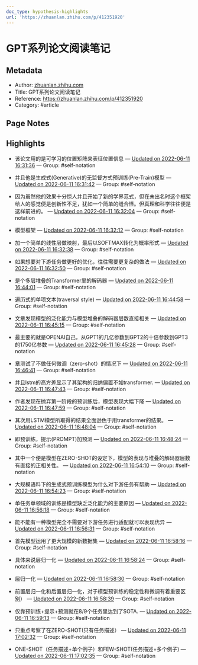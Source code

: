 ```yaml
---
doc_type: hypothesis-highlights
url: 'https://zhuanlan.zhihu.com/p/412351920'
---
```


# GPT系列论文阅读笔记

## Metadata
- Author: [zhuanlan.zhihu.com]()
- Title: GPT系列论文阅读笔记
- Reference: https://zhuanlan.zhihu.com/p/412351920
- Category: #article

## Page Notes
## Highlights
- 该论文用的是可学习的位置矩阵来表征位置信息 — [Updated on 2022-06-11 16:31:36](https://hyp.is/6BNVlOlgEey-AE-bWaU2gA/zhuanlan.zhihu.com/p/412351920) — Group: #self-notation

- 并且他是生成式(Generative)的无监督方式预训练(Pre-Train)模型 — [Updated on 2022-06-11 16:31:42](https://hyp.is/7AezPulgEeyPv68syfK8Hw/zhuanlan.zhihu.com/p/412351920) — Group: #self-notation

- 因为虽然他的效果十分惊人并且开始了新的学界范式，但在未出名时这个框架给人的感觉便是创新性不足，犹如一个简单的缝合怪。但真理和科学往往便是这样前进的。 — [Updated on 2022-06-11 16:32:04](https://hyp.is/-PuaaulgEey-AUv_j2mCVQ/zhuanlan.zhihu.com/p/412351920) — Group: #self-notation

- 模型框架 — [Updated on 2022-06-11 16:32:12](https://hyp.is/_gzrHOlgEeyQFD-YhA_FBQ/zhuanlan.zhihu.com/p/412351920) — Group: #self-notation

- 加一个简单的线性层做映射，最后以SOFTMAX转化为概率形式 — [Updated on 2022-06-11 16:32:38](https://hyp.is/DTv20ulhEeyuGJOJz408bg/zhuanlan.zhihu.com/p/412351920) — Group: #self-notation

- 如果想要对下游任务做更好的优化，往往需要更复杂的做法 — [Updated on 2022-06-11 16:32:50](https://hyp.is/FHkBdOlhEey6G0eC-Xk2gA/zhuanlan.zhihu.com/p/412351920) — Group: #self-notation

- 是个多层堆叠的Transformer里的解码器 — [Updated on 2022-06-11 16:44:01](https://hyp.is/pDozaOliEeySg8ddgyQmpg/zhuanlan.zhihu.com/p/412351920) — Group: #self-notation

- 遍历式的单项文本(traversal style) — [Updated on 2022-06-11 16:44:58](https://hyp.is/xlY7LOliEeyEQa9857ZvRA/zhuanlan.zhihu.com/p/412351920) — Group: #self-notation

- 文章发现模型的泛化能力与模型堆叠的解码器层数直接相关 — [Updated on 2022-06-11 16:45:15](https://hyp.is/0HOTSOliEeyIRMdxdNehIg/zhuanlan.zhihu.com/p/412351920) — Group: #self-notation

- 最主要的就是OPENAI自己，从GPT1的几亿参数到GPT2的十倍参数到GPT3的1750亿参数 — [Updated on 2022-06-11 16:45:28](https://hyp.is/2BV2yuliEeyu5uu6PRK9hw/zhuanlan.zhihu.com/p/412351920) — Group: #self-notation

- 章测试了不做任何微调（zero-shot）的情况下 — [Updated on 2022-06-11 16:46:41](https://hyp.is/A5I3KuljEey74k-5wyYXlA/zhuanlan.zhihu.com/p/412351920) — Group: #self-notation

- 并且lstm的高方差显示了其架构的归纳偏置不如transformer. — [Updated on 2022-06-11 16:47:43](https://hyp.is/KHG0bOljEeyG2N8GA3XpoA/zhuanlan.zhihu.com/p/412351920) — Group: #self-notation

- 作者发现在抛弃第一阶段的预训练后，模型表现大幅下降 — [Updated on 2022-06-11 16:47:59](https://hyp.is/MmeoAOljEeyEQud4V5iL3A/zhuanlan.zhihu.com/p/412351920) — Group: #self-notation

- 其次用LSTM模型所取得的结果全面逊色于用transformer的结果。 — [Updated on 2022-06-11 16:48:04](https://hyp.is/NUjx-uljEey91DNOr2yWQA/zhuanlan.zhihu.com/p/412351920) — Group: #self-notation

- 即预训练，提示(PROMPT)加预测 — [Updated on 2022-06-11 16:48:24](https://hyp.is/QTAuDOljEeyR9__R9svnkg/zhuanlan.zhihu.com/p/412351920) — Group: #self-notation

- 其中一个便是模型在ZERO-SHOT的设定下，模型的表现与堆叠的解码器层数有直接的正相关性。 — [Updated on 2022-06-11 16:54:10](https://hyp.is/DzECVOlkEeygbIc704ILuw/zhuanlan.zhihu.com/p/412351920) — Group: #self-notation

- 大规模语料下的生成式预训练模型为什么对下游任务有帮助 — [Updated on 2022-06-11 16:54:23](https://hyp.is/FuvHrulkEeyxkAesbKTWeA/zhuanlan.zhihu.com/p/412351920) — Group: #self-notation

- 单任务单领域的训练是模型缺乏泛化能力的主要原因 — [Updated on 2022-06-11 16:56:18](https://hyp.is/W-nEUOlkEey9xndvpYFgzQ/zhuanlan.zhihu.com/p/412351920) — Group: #self-notation

- 能不能有一种模型完全不需要对下游任务进行适配就可以表现优异 — [Updated on 2022-06-11 16:56:31](https://hyp.is/Y4URBulkEeygbb_bFsE6dg/zhuanlan.zhihu.com/p/412351920) — Group: #self-notation

- 首先模型运用了更大规模的新数据集 — [Updated on 2022-06-11 16:58:16](https://hyp.is/oh9rZOlkEeyxkresn-pdPA/zhuanlan.zhihu.com/p/412351920) — Group: #self-notation

- 具体来说层归一化 — [Updated on 2022-06-11 16:58:24](https://hyp.is/pr5XeulkEey0EYMHc9YH_g/zhuanlan.zhihu.com/p/412351920) — Group: #self-notation

- 层归一化 — [Updated on 2022-06-11 16:58:30](https://hyp.is/qgsdKOlkEeyMA3c8sEjDsA/zhuanlan.zhihu.com/p/412351920) — Group: #self-notation

- 前置层归一化和后置层归一化，对于模型预训练的稳定性和微调有着重要区别） — [Updated on 2022-06-11 16:58:39](https://hyp.is/r-XFGOlkEeyIJ-MEPcMiTw/zhuanlan.zhihu.com/p/412351920) — Group: #self-notation

- 仅靠预训练+提示+预测就在8/9个任务里达到了SOTA. — [Updated on 2022-06-11 16:59:13](https://hyp.is/xBFDvulkEeysrWeMDoopXQ/zhuanlan.zhihu.com/p/412351920) — Group: #self-notation

- 只重点考察了在ZERO-SHOT(只有任务描述） — [Updated on 2022-06-11 17:02:32](https://hyp.is/OpZBYOllEeySiOeJsAPycA/zhuanlan.zhihu.com/p/412351920) — Group: #self-notation

- ONE-SHOT（任务描述+单个例子）和FEW-SHOT(任务描述+多个例子) — [Updated on 2022-06-11 17:02:35](https://hyp.is/PEjEpullEeyPxPsvrnBcQA/zhuanlan.zhihu.com/p/412351920) — Group: #self-notation




